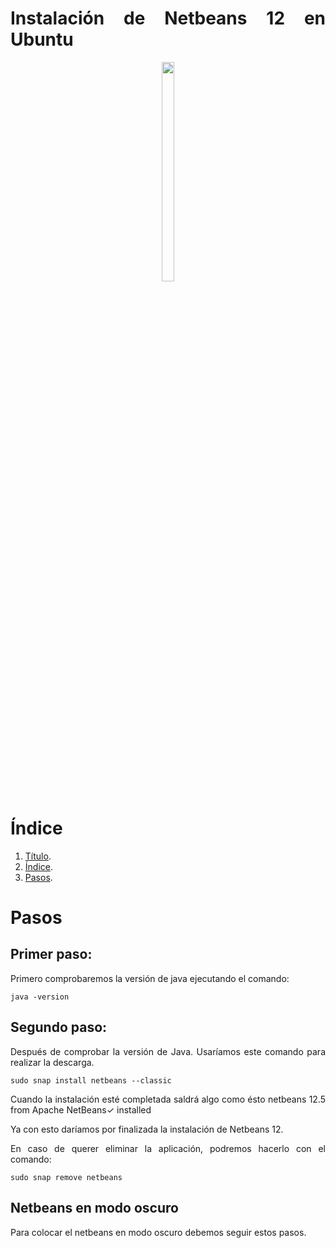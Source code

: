 <div align="justify">

# Instalación de Netbeans 12 en Ubuntu
<p align=center>
  <img src="https://upload.wikimedia.org/wikipedia/commons/thumb/9/98/Apache_NetBeans_Logo.svg/666px-Apache_NetBeans_Logo.svg.png" width="20%" height="30%">
</p>


# Índice
1. [Título](#Instalación-de-Netbeans-12-en-Ubuntu).
2. [Índice](#Indice).
3. [Pasos](#Pasos).

# Pasos

## Primer paso:

Primero comprobaremos la versión de java ejecutando el comando:
```
java -version
```
  
## Segundo paso:

Después de comprobar la versión de Java. Usaríamos este comando para realizar la descarga.
```
sudo snap install netbeans --classic
```
 
Cuando la instalación esté completada saldrá algo como ésto netbeans 12.5 from Apache NetBeans✓ installed

Ya con esto daríamos por finalizada la instalación de Netbeans 12.

En caso de querer eliminar la aplicación, podremos hacerlo con el comando:
```
sudo snap remove netbeans
```

## Netbeans en modo oscuro
Para colocar el netbeans en modo oscuro debemos seguir estos pasos.

</div>